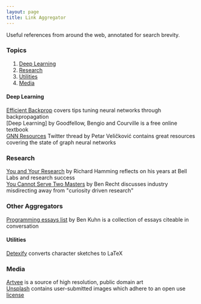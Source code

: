 ```yaml
---
layout: page
title: Link Aggregator
---
```


Useful references from around the web, annotated for search brevity.

### Topics

<div style="margin-left: 10px;">

1. [Deep Learning](#dl)
2. [Research](#research)
3. [Utilities](#util)
4. [Media](#media)

</div>

<a name="dl"></a>
#### Deep Learning  
[Efficient Backprop](http://yann.lecun.com/exdb/publis/pdf/lecun-98b.pdf) covers tips tuning neural networks through backpropagation  
[Deep Learning] by Goodfellow, Bengio and Courville is a free online textbook  
[GNN Resources](https://twitter.com/PetarV_93/status/1306689702020382720) Twitter thread by Petar Veličković contains great resources covering the state of graph neural networks  


<a name="research"></a>
### Research  
[You and Your Research](http://www.cs.virginia.edu/~robins/YouAndYourResearch.pdf) by Richard Hamming reflects on his years at Bell Labs and research success  
[You Cannot Serve Two Masters](http://www.argmin.net/2018/08/09/co-employment/) by Ben Recht discusses industry misdirecting away from "curiosity driven research"  


<a name="aggregators"></a>
### Other Aggregators  
[Programming essays list](https://www.benkuhn.net/progessays/0) by Ben Kuhn is a collection of essays citeable in conversation  


<a name="util"></a>
#### Utilities  
[Detexify](https://detexify.kirelabs.org/classify.html) converts character sketches to LaTeX  


<a name="media"></a>
### Media  
[Artvee](https://artvee.com) is a source of high resolution, public domain art  
[Unsplash](https://unsplash.com) contains user-submitted images which adhere to an open use [license](https://unsplash.com/license)  
 